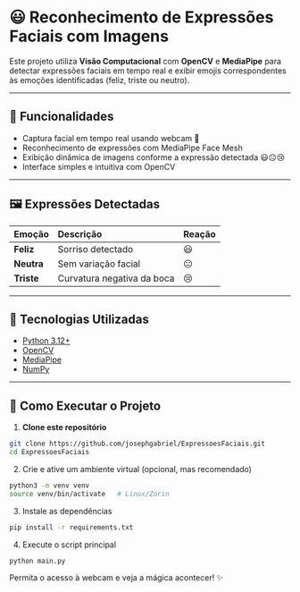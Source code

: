# 😃 Reconhecimento de Expressões Faciais com Imagens

Este projeto utiliza **Visão Computacional** com **OpenCV** e **MediaPipe** para detectar expressões faciais em tempo real e exibir emojis correspondentes às emoções identificadas (feliz, triste ou neutro).

---

## 🧩 Funcionalidades

- Captura facial em tempo real usando webcam 🎥  
- Reconhecimento de expressões com MediaPipe Face Mesh  
- Exibição dinâmica de imagens conforme a expressão detectada 😃😐😢  
- Interface simples e intuitiva com OpenCV  

---

## 🖼️ Expressões Detectadas

| Emoção | Descrição | Reação |
|:-------|:-----------|:------|
| **Feliz** | Sorriso detectado | 😃 |
| **Neutra** | Sem variação facial | 😐 |
| **Triste** | Curvatura negativa da boca | 😢 |

---

## 🧰 Tecnologias Utilizadas

- [Python 3.12+](https://www.python.org/)
- [OpenCV](https://opencv.org/)
- [MediaPipe](https://developers.google.com/mediapipe)
- [NumPy](https://numpy.org/)

---

## 🚀 Como Executar o Projeto

1. **Clone este repositório**
```bash
git clone https://github.com/josephgabriel/ExpressoesFaciais.git
cd ExpressoesFaciais
```

2. Crie e ative um ambiente virtual (opcional, mas recomendado)
```bash
python3 -m venv venv
source venv/bin/activate   # Linux/Zorin
```

3. Instale as dependências
```bash
pip install -r requirements.txt
```

4. Execute o script principal
```bash
python main.py
```

Permita o acesso à webcam e veja a mágica acontecer! ✨

